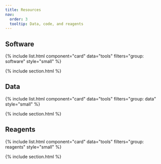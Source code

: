 ```yaml
---
title: Resources
nav:
  order: 3
  tooltip: Data, code, and reagents
---
```


## Software

{% include list.html component="card" data="tools" filters="group: software" style="small" %}


{% include section.html %}

## Data

{% include list.html component="card" data="tools" filters="group: data" style="small" %}


{% include section.html %}

## Reagents

{% include list.html component="card" data="tools" filters="group: reagents" style="small" %}


{% include section.html %}
